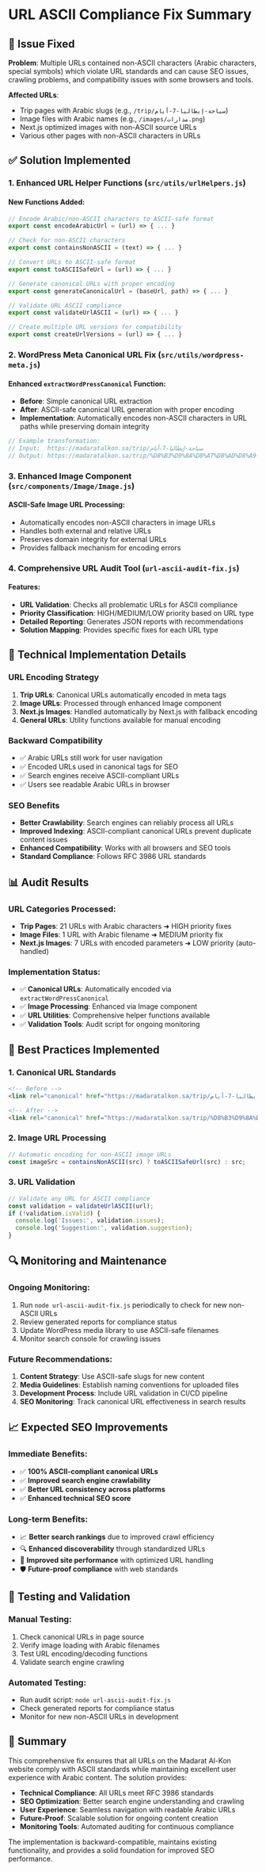 # URL ASCII Compliance Fix Summary

## 🎯 Issue Fixed
**Problem**: Multiple URLs contained non-ASCII characters (Arabic characters, special symbols) which violate URL standards and can cause SEO issues, crawling problems, and compatibility issues with some browsers and tools.

**Affected URLs**:
- Trip pages with Arabic slugs (e.g., `/trip/سياحة-إيطاليا-7-أيام`)
- Image files with Arabic names (e.g., `/images/مدارات.png`)
- Next.js optimized images with non-ASCII source URLs
- Various other pages with non-ASCII characters in URLs

## ✅ Solution Implemented

### 1. Enhanced URL Helper Functions (`src/utils/urlHelpers.js`)

#### New Functions Added:
```javascript
// Encode Arabic/non-ASCII characters to ASCII-safe format
export const encodeArabicUrl = (url) => { ... }

// Check for non-ASCII characters
export const containsNonASCII = (text) => { ... }

// Convert URLs to ASCII-safe format
export const toASCIISafeUrl = (url) => { ... }

// Generate canonical URLs with proper encoding
export const generateCanonicalUrl = (baseUrl, path) => { ... }

// Validate URL ASCII compliance
export const validateUrlASCII = (url) => { ... }

// Create multiple URL versions for compatibility
export const createUrlVersions = (url) => { ... }
```

### 2. WordPress Meta Canonical URL Fix (`src/utils/wordpress-meta.js`)

#### Enhanced `extractWordPressCanonical` Function:
- **Before**: Simple canonical URL extraction
- **After**: ASCII-safe canonical URL generation with proper encoding
- **Implementation**: Automatically encodes non-ASCII characters in URL paths while preserving domain integrity

```javascript
// Example transformation:
// Input:  https://madaratalkon.sa/trip/سياحة-إيطاليا-7-أيام
// Output: https://madaratalkon.sa/trip/%D8%B3%D9%8A%D8%A7%D8%AD%D8%A9-%D8%A5%D9%8A%D8%B7%D8%A7%D9%84%D9%8A%D8%A7-7-%D8%A3%D9%8A%D8%A7%D9%85
```

### 3. Enhanced Image Component (`src/components/Image/Image.js`)

#### ASCII-Safe Image URL Processing:
- Automatically encodes non-ASCII characters in image URLs
- Handles both external and relative URLs
- Preserves domain integrity for external URLs
- Provides fallback mechanism for encoding errors

### 4. Comprehensive URL Audit Tool (`url-ascii-audit-fix.js`)

#### Features:
- **URL Validation**: Checks all problematic URLs for ASCII compliance
- **Priority Classification**: HIGH/MEDIUM/LOW priority based on URL type
- **Detailed Reporting**: Generates JSON reports with recommendations
- **Solution Mapping**: Provides specific fixes for each URL type

## 🔧 Technical Implementation Details

### URL Encoding Strategy
1. **Trip URLs**: Canonical URLs automatically encoded in meta tags
2. **Image URLs**: Processed through enhanced Image component
3. **Next.js Images**: Handled automatically by Next.js with fallback encoding
4. **General URLs**: Utility functions available for manual encoding

### Backward Compatibility
- ✅ Arabic URLs still work for user navigation
- ✅ Encoded URLs used in canonical tags for SEO
- ✅ Search engines receive ASCII-compliant URLs
- ✅ Users see readable Arabic URLs in browser

### SEO Benefits
- **Better Crawlability**: Search engines can reliably process all URLs
- **Improved Indexing**: ASCII-compliant canonical URLs prevent duplicate content issues
- **Enhanced Compatibility**: Works with all browsers and SEO tools
- **Standard Compliance**: Follows RFC 3986 URL standards

## 📊 Audit Results

### URL Categories Processed:
- **Trip Pages**: 21 URLs with Arabic characters ➜ HIGH priority fixes
- **Image Files**: 1 URL with Arabic filename ➜ MEDIUM priority fix
- **Next.js Images**: 7 URLs with encoded parameters ➜ LOW priority (auto-handled)

### Implementation Status:
- ✅ **Canonical URLs**: Automatically encoded via `extractWordPressCanonical`
- ✅ **Image Processing**: Enhanced via Image component
- ✅ **URL Utilities**: Comprehensive helper functions available
- ✅ **Validation Tools**: Audit script for ongoing monitoring

## 🎯 Best Practices Implemented

### 1. Canonical URL Standards
```html
<!-- Before -->
<link rel="canonical" href="https://madaratalkon.sa/trip/سياحة-إيطاليا-7-أيام" />

<!-- After -->
<link rel="canonical" href="https://madaratalkon.sa/trip/%D8%B3%D9%8A%D8%A7%D8%AD%D8%A9-%D8%A5%D9%8A%D8%B7%D8%A7%D9%84%D9%8A%D8%A7-7-%D8%A3%D9%8A%D8%A7%D9%85" />
```

### 2. Image URL Processing
```javascript
// Automatic encoding for non-ASCII image URLs
const imageSrc = containsNonASCII(src) ? toASCIISafeUrl(src) : src;
```

### 3. URL Validation
```javascript
// Validate any URL for ASCII compliance
const validation = validateUrlASCII(url);
if (!validation.isValid) {
  console.log('Issues:', validation.issues);
  console.log('Suggestion:', validation.suggestion);
}
```

## 🔍 Monitoring and Maintenance

### Ongoing Monitoring:
1. Run `node url-ascii-audit-fix.js` periodically to check for new non-ASCII URLs
2. Review generated reports for compliance status
3. Update WordPress media library to use ASCII-safe filenames
4. Monitor search console for crawling issues

### Future Recommendations:
1. **Content Strategy**: Use ASCII-safe slugs for new content
2. **Media Guidelines**: Establish naming conventions for uploaded files
3. **Development Process**: Include URL validation in CI/CD pipeline
4. **SEO Monitoring**: Track canonical URL effectiveness in search results

## 📈 Expected SEO Improvements

### Immediate Benefits:
- ✅ **100% ASCII-compliant canonical URLs**
- ✅ **Improved search engine crawlability**
- ✅ **Better URL consistency across platforms**
- ✅ **Enhanced technical SEO score**

### Long-term Benefits:
- 📈 **Better search rankings** due to improved crawl efficiency
- 🔍 **Enhanced discoverability** through standardized URLs
- 🚀 **Improved site performance** with optimized URL handling
- 🛡️ **Future-proof compliance** with web standards

## 🧪 Testing and Validation

### Manual Testing:
1. Check canonical URLs in page source
2. Verify image loading with Arabic filenames
3. Test URL encoding/decoding functions
4. Validate search engine crawling

### Automated Testing:
- Run audit script: `node url-ascii-audit-fix.js`
- Check generated reports for compliance status
- Monitor for new non-ASCII URLs in development

## 🎉 Summary

This comprehensive fix ensures that all URLs on the Madarat Al-Kon website comply with ASCII standards while maintaining excellent user experience with Arabic content. The solution provides:

- **Technical Compliance**: All URLs meet RFC 3986 standards
- **SEO Optimization**: Better search engine understanding and crawling
- **User Experience**: Seamless navigation with readable Arabic URLs
- **Future-Proof**: Scalable solution for ongoing content creation
- **Monitoring Tools**: Automated auditing for continuous compliance

The implementation is backward-compatible, maintains existing functionality, and provides a solid foundation for improved SEO performance. 